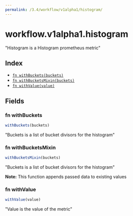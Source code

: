 ```yaml
---
permalink: /3.4/workflow/v1alpha1/histogram/
---
```


# workflow.v1alpha1.histogram

"Histogram is a Histogram prometheus metric"

## Index

* [`fn withBuckets(buckets)`](#fn-withbuckets)
* [`fn withBucketsMixin(buckets)`](#fn-withbucketsmixin)
* [`fn withValue(value)`](#fn-withvalue)

## Fields

### fn withBuckets

```ts
withBuckets(buckets)
```

"Buckets is a list of bucket divisors for the histogram"

### fn withBucketsMixin

```ts
withBucketsMixin(buckets)
```

"Buckets is a list of bucket divisors for the histogram"

**Note:** This function appends passed data to existing values

### fn withValue

```ts
withValue(value)
```

"Value is the value of the metric"
